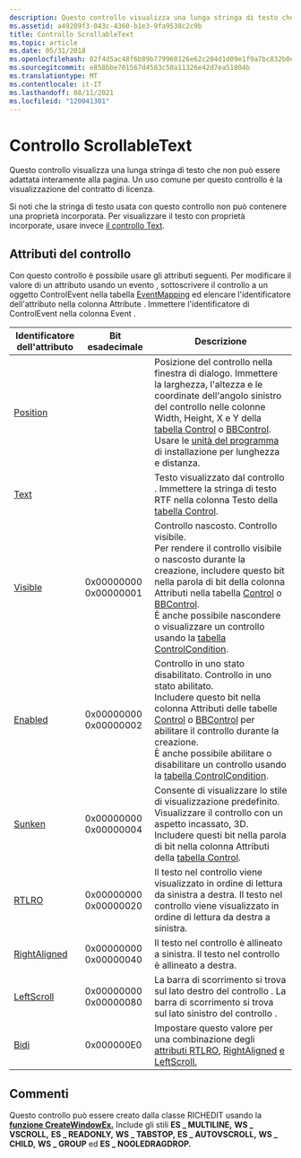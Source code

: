 ```yaml
---
description: Questo controllo visualizza una lunga stringa di testo che non può essere adattata interamente alla pagina. Un uso comune per questo controllo è la visualizzazione del contratto di licenza.
ms.assetid: a49209f3-043c-4360-b1e3-9fa9538c2c9b
title: Controllo ScrollableText
ms.topic: article
ms.date: 05/31/2018
ms.openlocfilehash: 02f4d5ac48f6b89b779960126e62c204d1d09e1f9a7bc832b0e3477635df35ea
ms.sourcegitcommit: e858bbe701567d4583c50a11326e42d7ea51804b
ms.translationtype: MT
ms.contentlocale: it-IT
ms.lasthandoff: 08/11/2021
ms.locfileid: "120041301"
---
```

# <a name="scrollabletext-control"></a>Controllo ScrollableText

Questo controllo visualizza una lunga stringa di testo che non può essere adattata interamente alla pagina. Un uso comune per questo controllo è la visualizzazione del contratto di licenza.

Si noti che la stringa di testo usata con questo controllo non può contenere una proprietà incorporata. Per visualizzare il testo con proprietà incorporate, usare invece [il controllo Text](text-control.md).

## <a name="control-attributes"></a>Attributi del controllo

Con questo controllo è possibile usare gli attributi seguenti. Per modificare il valore di un attributo usando un evento , sottoscrivere il controllo a un oggetto ControlEvent nella tabella [EventMapping](eventmapping-table.md) ed elencare l'identificatore dell'attributo nella colonna Attribute . Immettere l'identificatore di ControlEvent nella colonna Event .



| Identificatore dell'attributo                               | Bit esadecimale                  | Descrizione                                                                                                                                                                                                                                                                                                                                                                    |
|----------------------------------------------------|----------------------------------|--------------------------------------------------------------------------------------------------------------------------------------------------------------------------------------------------------------------------------------------------------------------------------------------------------------------------------------------------------------------------------|
| [Position](position-control-attribute.md)         |                                  | Posizione del controllo nella finestra di dialogo. Immettere la larghezza, l'altezza e le coordinate dell'angolo sinistro del controllo nelle colonne Width, Height, X e Y della [tabella Control](control-table.md) o [BBControl](bbcontrol-table.md). Usare le [unità del programma](installer-units.md) di installazione per lunghezza e distanza.<br/>                                            |
| [Text](text-control-attribute.md)                 |                                  | Testo visualizzato dal controllo . Immettere la stringa di testo RTF nella colonna Testo della [tabella Control](control-table.md).                                                                                                                                                                                                                                                       |
| [Visible](visible-control-attribute.md)           | 0x00000000 0x00000001<br/> | Controllo nascosto. Controllo visibile.<br/> Per rendere il controllo visibile o nascosto durante la creazione, includere questo bit nella parola di bit della colonna Attributi nella tabella [Control](control-table.md) o [BBControl](bbcontrol-table.md).<br/> È anche possibile nascondere o visualizzare un controllo usando la [tabella ControlCondition](controlcondition-table.md).<br/> |
| [Enabled](enabled-control-attribute.md)           | 0x00000000 0x00000002<br/> | Controllo in uno stato disabilitato. Controllo in uno stato abilitato.<br/> Includere questo bit nella colonna Attributi delle tabelle [Control](control-table.md) o [BBControl](bbcontrol-table.md) per abilitare il controllo durante la creazione.<br/> È anche possibile abilitare o disabilitare un controllo usando la [tabella ControlCondition](controlcondition-table.md).<br/>             |
| [Sunken](sunken-control-attribute.md)             | 0x00000000 0x00000004<br/> | Consente di visualizzare lo stile di visualizzazione predefinito. Visualizzare il controllo con un aspetto incassato, 3D.<br/> Includere questi bit nella parola di bit nella colonna Attributi della [tabella Control](control-table.md).<br/>                                                                                                                                                                    |
| [RTLRO](rtlro-control-attribute.md)               | 0x00000000 0x00000020<br/> | Il testo nel controllo viene visualizzato in ordine di lettura da sinistra a destra. Il testo nel controllo viene visualizzato in ordine di lettura da destra a sinistra.<br/>                                                                                                                                                                                                                               |
| [RightAligned](rightaligned-control-attribute.md) | 0x00000000 0x00000040<br/> | Il testo nel controllo è allineato a sinistra. Il testo nel controllo è allineato a destra.<br/>                                                                                                                                                                                                                                                                            |
| [LeftScroll](leftscroll-control-attribute.md)     | 0x00000000 0x00000080<br/> | La barra di scorrimento si trova sul lato destro del controllo . La barra di scorrimento si trova sul lato sinistro del controllo .<br/>                                                                                                                                                                                                                                              |
| [Bidi](bidi-control-attribute.md)                 | 0x000000E0                       | Impostare questo valore per una combinazione degli [attributi RTLRO](rtlro-control-attribute.md), [RightAligned](rightaligned-control-attribute.md) [e LeftScroll.](leftscroll-control-attribute.md)                                                                                                                                                                               |



 

## <a name="remarks"></a>Commenti

Questo controllo può essere creato dalla classe RICHEDIT usando la [**funzione CreateWindowEx.**](/windows/win32/api/winuser/nf-winuser-createwindowexa) Include gli stili **ES \_ MULTILINE,** **WS \_ VSCROLL,** **ES \_ READONLY,** **WS \_ TABSTOP,** **ES \_ AUTOVSCROLL,** **WS \_ CHILD,** **WS \_ GROUP** ed **ES \_ NOOLEDRAGDROP.**

 

 
